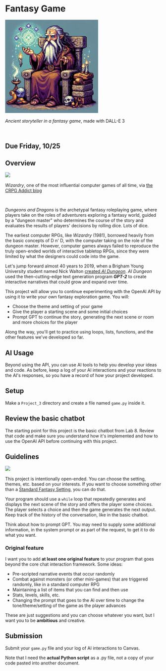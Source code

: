 # Fantasy Game

<img src="narrator.png" width="300px" />

*Ancient storyteller in a fantasy game*, made with DALL-E 3

<br/>

## Due Friday, 10/25

## Overview

<img src="https://blogger.googleusercontent.com/img/b/R29vZ2xl/AVvXsEgC0Dhs6yR99_mz6DCtuPFB22I5AsGVc51V3TyiYsuqFncgj_2Iw6Cto3wIdhRtUcGB7bIbo1Y804U6ILalWX81jP3zXhyxPlYxgGxxEl513CxdaYVRWAJbt1WZypZ-p265gDWvcTNwp8o/s400/wiztitle.gif" width="300px" />

*Wizardry*, one of the most influential computer games of all time, via [the CRPG Addict blog](https://crpgaddict.blogspot.com/2010/02/game-5-wizardry-proving-grounds-of-mad.html)

<br/>

*Dungeons and Dragons* is the archetypal fantasy roleplaying game, where players take on the roles of adventurers exploring a fantasy world, guided by a "dungeon master" who determines the course of the story and evaluates the results of players' decisions by rolling dice. Lots of dice.

The earliest computer RPGs, like *Wizardry* (1981), borrowed heavily from the basic concepts of D n' D, with the computer taking on the role of the dungeon master. However, computer games always failed to reproduce the truly open-ended worlds of interactive tabletop RPGs, since they were limited by what the designers could code into the game.

Let's jump forward almost 40 years to 2019, when a Brigham Young University student named Nick Walton [created *AI Dungeon*](https://if50.substack.com/p/2019-ai-dungeon). *AI Dungeon* used the then-cutting-edge text generation program ***GPT-2*** to create interactive narratives that could grow and expand over time.

This project will allow you to continue experimenting with the OpenAI API by using it to write your own fantasy exploration game. You will:

- Choose the theme and setting of your game
- Give the player a starting scene and some initial choices
- Prompt GPT to continue the story, generating the next scene or room and more choices for the player

Along the way, you'll get to practice using loops, lists, functions, and the other features we've developed so far.

## AI Usage

Beyond using the API, you can use AI tools to help you develop your ideas and code. As before, keep a log of your AI interactions and your reactions to the AI's responses, so you have a record of how your project developed.

## Setup

Make a `Project_3` directory and create a file named `game.py` inside it.

## Review the basic chatbot

The starting point for this project is the basic chatbot from Lab 8. Review that code and make sure you understand how it's implemented and how to use the OpenAI API before continuing with this project.

## Guidelines

<img src="https://preview.redd.it/jwckgvukmic01.jpg?width=640&crop=smart&auto=webp&s=75ccb510196940aea7b1b3eafaccd3a1f79a4742" width="200px" />

<br/>

This project is intentionally open-ended. You can choose the setting, themes, etc. based on your interests. If you want to choose something other than a [Standard Fantasy Setting](https://tvtropes.org/pmwiki/pmwiki.php/Main/StandardFantasySetting), you can do that.

Your program should use a `while` loop that repeatedly generates and displays the next scene of the story and offers the player some choices. The player selects a choice and then the game generates the next output. Keep track of the history of the conversation, like in the basic chatbot.

Think about how to prompt GPT. You may need to supply some additional information, in the system prompt or as part of the request, to get it to do what you want.

### Original feature

I want you to add **at least one original feature** to your program that goes beyond the core chat interaction framework. Some ideas:

- Pre-scripted narrative events that occur randomly
- Combat against monsters (or other mini-games) that are triggered randomly, like in a standard computer RPG
- Maintaining a list of items that you can find and then use
- Stats, levels, skills, etc.
- Changing the prompt that goes to the AI over time to change the tone/theme/setting of the game as the player advances

These are just suggestions and you can choose whatever you want, but I want you to be **ambitious** and creative.

## Submission

Submit your `game.py` file and your log of AI interactions to Canvas.

Note that I need the **actual Python script** as a .py file, not a copy of your code pasted into another document.
